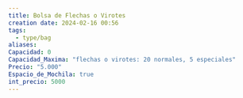 ```yaml
---
title: Bolsa de Flechas o Virotes
creation date: 2024-02-16 00:56
tags:
  - type/bag
aliases: 
Capacidad: 0
Capacidad_Maxima: "flechas o virotes: 20 normales, 5 especiales"
Precio: "5.000"
Espacio_de_Mochila: true
int_precio: 5000
---
```


